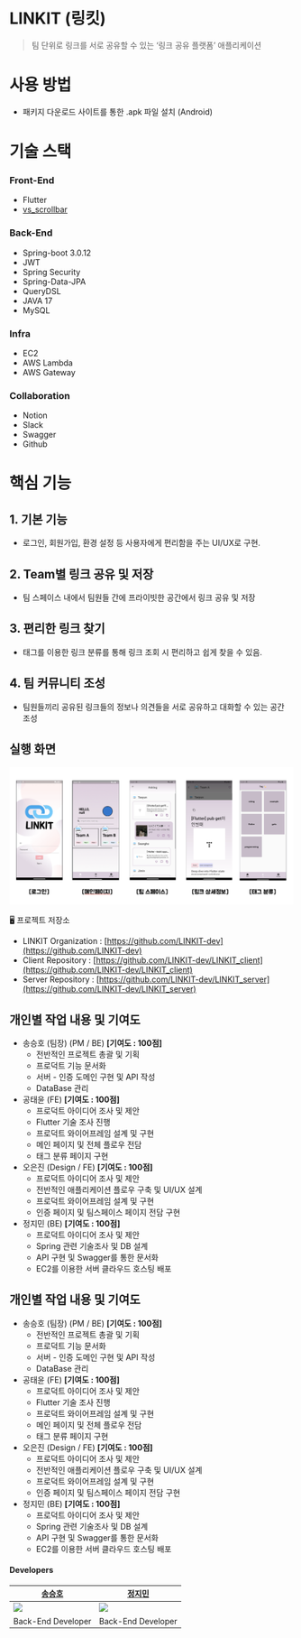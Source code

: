# LINKIT (링킷)

> 팀 단위로 링크를 서로 공유할 수 있는 ‘링크 공유 플랫폼’ 애플리케이션
> 

# 사용 방법

- 패키지 다운로드 사이트를 통한 .apk 파일 설치 (Android)

# 기술 스택

### Front-End

- Flutter
- [vs_scrollbar](https://github.com/vickysalunkhe/vs_scrollbar)

### Back-End

- Spring-boot 3.0.12
- JWT
- Spring Security
- Spring-Data-JPA
- QueryDSL
- JAVA 17
- MySQL

### Infra

- EC2
- AWS Lambda
- AWS Gateway

### Collaboration

- Notion
- Slack
- Swagger
- Github

# 핵심 기능

## 1. **기본 기능**

- 로그인, 회원가입, 환경 설정 등 사용자에게 편리함을 주는 UI/UX로 구현.

## 2. **Team별 링크 공유 및 저장**

- 팀 스페이스 내에서 팀원들 간에 프라이빗한 공간에서 링크 공유 및 저장

## 3. **편리한 링크 찾기**

- 태그를 이용한 링크 분류를 통해 링크 조회 시 편리하고 쉽게 찾을 수 있음.

## 4. **팀 커뮤니티 조성**

- 팀원들끼리 공유된 링크들의 정보나 의견들을 서로 공유하고 대화할 수 있는 공간 조성

## 실행 화면

![](screen.png)

<aside>
🖥️ 프로젝트 저장소

- LINKIT Organization : [https://github.com/LINKIT-dev](https://github.com/LINKIT-dev)
- Client Repository : [https://github.com/LINKIT-dev/LINKIT_client](https://github.com/LINKIT-dev/LINKIT_client)
- Server Repository : [https://github.com/LINKIT-dev/LINKIT_server](https://github.com/LINKIT-dev/LINKIT_server)
</aside>


## 개인별 작업 내용 및 기여도

- 송승호 (팀장) (PM / BE) **[기여도 : 100점]**
    - 전반적인 프로젝트 총괄 및 기획
    - 프로덕트 기능 문서화
    - 서버 - 인증 도메인 구현 및 API 작성
    - DataBase 관리
- 공태윤 (FE) **[기여도 : 100점]**
    - 프로덕트 아이디어 조사 및 제안
    - Flutter 기술 조사 진행
    - 프로덕트 와이어프레임 설계 및 구현
    - 메인 페이지 및 전체 플로우 전담
    - 태그 분류 페이지 구현
- 오은진 (Design / FE) **[기여도 : 100점]**
    - 프로덕트 아이디어 조사 및 제안
    - 전반적인 애플리케이션 플로우 구축 및 UI/UX 설계
    - 프로덕트 와이어프레임 설계 및 구현
    - 인증 페이지 및 팀스페이스 페이지 전담 구현
- 정지민 (BE) **[기여도 : 100점]**
    - 프로덕트 아이디어 조사 및 제안
    - Spring 관련 기술조사 및 DB 설계
    - API 구현 및 Swagger를 통한 문서화
    - EC2를 이용한 서버 클라우드 호스팅 배포
    

## 개인별 작업 내용 및 기여도

- 송승호 (팀장) (PM / BE) **[기여도 : 100점]**
    - 전반적인 프로젝트 총괄 및 기획
    - 프로덕트 기능 문서화
    - 서버 - 인증 도메인 구현 및 API 작성
    - DataBase 관리
- 공태윤 (FE) **[기여도 : 100점]**
    - 프로덕트 아이디어 조사 및 제안
    - Flutter 기술 조사 진행
    - 프로덕트 와이어프레임 설계 및 구현
    - 메인 페이지 및 전체 플로우 전담
    - 태그 분류 페이지 구현
- 오은진 (Design / FE) **[기여도 : 100점]**
    - 프로덕트 아이디어 조사 및 제안
    - 전반적인 애플리케이션 플로우 구축 및 UI/UX 설계
    - 프로덕트 와이어프레임 설계 및 구현
    - 인증 페이지 및 팀스페이스 페이지 전담 구현
- 정지민 (BE) **[기여도 : 100점]**
    - 프로덕트 아이디어 조사 및 제안
    - Spring 관련 기술조사 및 DB 설계
    - API 구현 및 Swagger를 통한 문서화
    - EC2를 이용한 서버 클라우드 호스팅 배포

#### Developers

<table>
    <thead>
        <tr>
            <th style="text-align:center;"><a href="https://github.com/SeungHo0422">송승호</a></th>
            <th style="text-align:center;"><a href="https://github.com/kaley0421">정지민</a></th>
        </tr>
    </thead>
    <tbody>
        <tr>
            <td><img src="https://avatars.githubusercontent.com/u/57624937?v=4" width="150"/></td>
            <td><img src="https://avatars.githubusercontent.com/u/57743122?s=100&v=4" width="150"/></td>
        </tr>
        <tr>
            <td style="text-align:center;">Back-End Developer</td>
            <td style="text-align:center;">Back-End Developer</td>
        </tr>
    </tbody>
</table>
